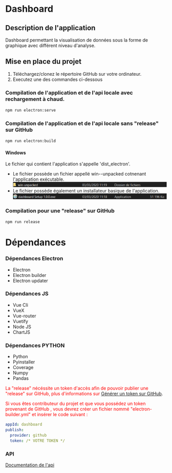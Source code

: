 # Dashboard

## Description de l'application

Dashboard permettant la visualisation de données sous la forme de graphique avec différent niveau d'analyse.

## Mise en place du projet
1) Téléchargez/clonez le répertoire GitHub sur votre ordinateur.
2) Executez une des commandes ci-dessous

### Compilation de l'application et de l'api locale avec rechargement à chaud.
```bash
npm run electron:serve
```

### Compilation de l'application et de l'api locale sans "release" sur GitHub
```bash
npm run electron:build
```
#### Windows
Le fichier qui contient l'application s'appelle 'dist_electron'. 
 * Le fichier possède un fichier appellé win--unpacked cotnenant l'application exécutable. 
 ![alt text](Documentation/pictures/Building/win-unpacked.png)
 * Le fichier possède également un installateur basique de l'application.
 ![alt text](Documentation/pictures/Building/installer.png)

 
### Compilation pour une "release" sur GitHub
```bash
npm run release
```
# Dépendances
### Dépendances Electron
* Electron
* Electron builder
* Electron updater 

### Dépendances JS
* Vue Cli
* VueX
* Vue-router
* Vuetify
* Node JS
* ChartJS

### Dépendances PYTHON
* Python
* Pyinstaller
* Coverage
* Numpy
* Pandas


<span style="color: red;">La "release" nécéssite un token d'accès afin de pouvoir publier une "release" sur GitHub, plus d'informations sur <a href="https://github.com/settings/tokens">Générer un token sur GitHub</a></span>.

<span style="color: red;">Si vous êtes contributeur du projet et que vous possédez un token provenant de GitHub , vous devrez créer un fichier nommé "electron-builder.yml" et insérer le code suivant :  </span>

```yml
appId: dashboard
publish:
  provider: github
  token: /* VOTRE TOKEN */
```
### API

[Documentation de l'api](Documentation/FR/Api/Api_FR.md)
